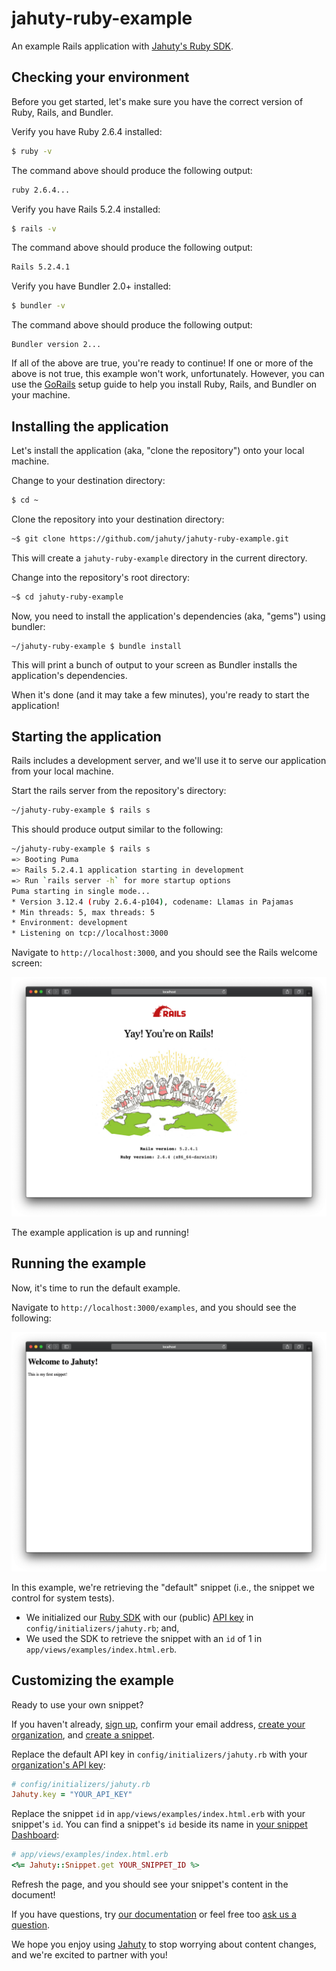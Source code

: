 # jahuty-ruby-example

An example Rails application with [Jahuty's Ruby SDK](https://github.com/jahuty/jahuty-ruby).

## Checking your environment

Before you get started, let's make sure you have the correct version of Ruby, Rails, and Bundler.

Verify you have Ruby 2.6.4 installed:

```bash
$ ruby -v
```

The command above should produce the following output:

```bash
ruby 2.6.4...
```

Verify you have Rails 5.2.4 installed:

```bash
$ rails -v
```

The command above should produce the following output:

```bash
Rails 5.2.4.1
```

Verify you have Bundler 2.0+ installed:

```bash
$ bundler -v
```

The command above should produce the following output:

```
Bundler version 2...
```

If all of the above are true, you're ready to continue! If one or more of the above is not true, this example won't work, unfortunately. However, you can use the [GoRails](https://gorails.com/setup) setup guide to help you install Ruby, Rails, and Bundler on your machine.

## Installing the application

Let's install the application (aka, "clone the repository") onto your local machine.

Change to your destination directory:

```bash
$ cd ~
```

Clone the repository into your destination directory:

```bash
~$ git clone https://github.com/jahuty/jahuty-ruby-example.git
```

This will create a `jahuty-ruby-example` directory in the current directory.

Change into the repository's root directory:

```bash
~$ cd jahuty-ruby-example
```

Now, you need to install the application's dependencies (aka, "gems") using bundler:

```
~/jahuty-ruby-example $ bundle install
```

This will print a bunch of output to your screen as Bundler installs the application's dependencies.

When it's done (and it may take a few minutes), you're ready to start the application!

## Starting the application

Rails includes a development server, and we'll use it to serve our application from your local machine.

Start the rails server from the repository's directory:

```bash
~/jahuty-ruby-example $ rails s
```

This should produce output similar to the following:

```bash
~/jahuty-ruby-example $ rails s
=> Booting Puma
=> Rails 5.2.4.1 application starting in development
=> Run `rails server -h` for more startup options
Puma starting in single mode...
* Version 3.12.4 (ruby 2.6.4-p104), codename: Llamas in Pajamas
* Min threads: 5, max threads: 5
* Environment: development
* Listening on tcp://localhost:3000
```

Navigate to `http://localhost:3000`, and you should see the Rails welcome screen:

![Rails default welcome screen](https://github.com/jahuty/jahuty-ruby-example/blob/master/app/assets/images/welcome.png)

The example application is up and running!

## Running the example

Now, it's time to run the default example.

Navigate to `http://localhost:3000/examples`, and you should see the following:

![Jahuty example](https://github.com/jahuty/jahuty-ruby-example/blob/master/app/assets/images/example.png)

In this example, we're retrieving the "default" snippet (i.e., the snippet we control for system tests).

- We initialized our [Ruby SDK](https://github.com/jahuty/jahuty-ruby) with our (public) [API key](https://www.jahuty.com/docs/api#authentication) in `config/initializers/jahuty.rb`; and,
- We used the SDK to retrieve the snippet with an `id` of 1 in `app/views/examples/index.html.erb`.

## Customizing the example

Ready to use your own snippet?

If you haven't already, [sign up](https://www.jahuty.com/users/sign_up), confirm your email address, [create your organization](https://www.jahuty.com/docs/creating-an-organization), and [create a snippet](https://www.jahuty.com/docs/creating-a-snippet).

Replace the default API key in `config/initializers/jahuty.rb` with your [organization's API key](https://www.jahuty.com/docs/managing-an-api-key):

```ruby
# config/initializers/jahuty.rb
Jahuty.key = "YOUR_API_KEY"
```

Replace the snippet `id` in `app/views/examples/index.html.erb` with your snippet's `id`. You can find a snippet's `id` beside its name in [your snippet Dashboard](https://www.jahuty.com/users/sign_in):

```ruby
# app/views/examples/index.html.erb
<%= Jahuty::Snippet.get YOUR_SNIPPET_ID %>
```

Refresh the page, and you should see your snippet's content in the document!

If you have questions, try [our documentation](https://www.jahuty.com/docs) or feel free too [ask us a question](https://www.jahuty.com/contacts/new).

We hope you enjoy using [Jahuty](https://www.jahuty.com) to stop worrying about content changes, and we're excited to partner with you!
